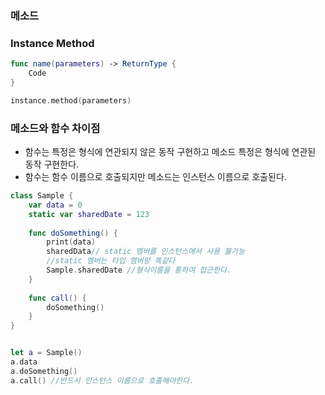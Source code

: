 ### 메소드

### Instance Method

```swift
func name(parameters) -> ReturnType {
    Code
}

instance.method(parameters)
```

### 메소드와 함수 차이점

- 함수는 특정은 형식에 연관되지 않은 동작 구현하고 메소드 특정은 형식에 연관된 동작 구현한다.
- 함수는 함수 이름으로 호출되지만 메소드는 인스턴스 이름으로 호출된다.

```swift
class Sample {
    var data = 0
    static var sharedDate = 123
    
    func doSomething() {
        print(data)
        sharedData// static 멤버를 인스턴스에서 사용 불가능
        //static 멤버는 타입 멤버랑 똑같다
        Sample.sharedDate //형식이름을 통하여 접근한다.
    }
    
    func call() {
        doSomething()
    }
}


let a = Sample()
a.data
a.doSomething()
a.call() //반드시 인스턴스 이름으로 호출해야한다.
```
